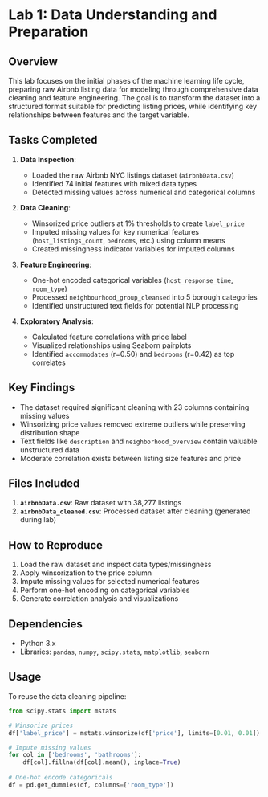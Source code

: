 # Lab 1: Data Understanding and Preparation

## Overview
This lab focuses on the initial phases of the machine learning life cycle, preparing raw Airbnb listing data for modeling through comprehensive data cleaning and feature engineering. The goal is to transform the dataset into a structured format suitable for predicting listing prices, while identifying key relationships between features and the target variable.

## Tasks Completed
1. **Data Inspection**:
   - Loaded the raw Airbnb NYC listings dataset (`airbnbData.csv`)
   - Identified 74 initial features with mixed data types
   - Detected missing values across numerical and categorical columns

2. **Data Cleaning**:
   - Winsorized price outliers at 1% thresholds to create `label_price`
   - Imputed missing values for key numerical features (`host_listings_count`, `bedrooms`, etc.) using column means
   - Created missingness indicator variables for imputed columns

3. **Feature Engineering**:
   - One-hot encoded categorical variables (`host_response_time`, `room_type`)
   - Processed `neighbourhood_group_cleansed` into 5 borough categories
   - Identified unstructured text fields for potential NLP processing

4. **Exploratory Analysis**:
   - Calculated feature correlations with price label
   - Visualized relationships using Seaborn pairplots
   - Identified `accommodates` (r=0.50) and `bedrooms` (r=0.42) as top correlates

## Key Findings
- The dataset required significant cleaning with 23 columns containing missing values
- Winsorizing price values removed extreme outliers while preserving distribution shape
- Text fields like `description` and `neighborhood_overview` contain valuable unstructured data
- Moderate correlation exists between listing size features and price

## Files Included
1. **`airbnbData.csv`**: Raw dataset with 38,277 listings
2. **`airbnbData_cleaned.csv`**: Processed dataset after cleaning (generated during lab)

## How to Reproduce
1. Load the raw dataset and inspect data types/missingness
2. Apply winsorization to the price column
3. Impute missing values for selected numerical features
4. Perform one-hot encoding on categorical variables
5. Generate correlation analysis and visualizations

## Dependencies
- Python 3.x
- Libraries: `pandas`, `numpy`, `scipy.stats`, `matplotlib`, `seaborn`

## Usage
To reuse the data cleaning pipeline:
```python
from scipy.stats import mstats

# Winsorize prices
df['label_price'] = mstats.winsorize(df['price'], limits=[0.01, 0.01])

# Impute missing values
for col in ['bedrooms', 'bathrooms']:
    df[col].fillna(df[col].mean(), inplace=True)
    
# One-hot encode categoricals
df = pd.get_dummies(df, columns=['room_type'])
